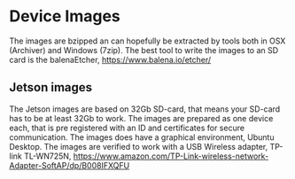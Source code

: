 # Device Images
The images are bzipped an can hopefully be extracted by tools both in OSX (Archiver) and Windows (7zip).
The best tool to write the images to an SD card is the balenaEtcher, https://www.balena.io/etcher/


## Jetson images
The Jetson images are based on 32Gb SD-card, that means your SD-card has to be at least 32Gb to work.
The images are prepared as one device each, that is pre registered with an ID and certificates for secure communication.
The images does have a graphical environment, Ubuntu Desktop.
The images are verified to work with a USB Wireless adapter, TP-link TL-WN725N, https://www.amazon.com/TP-Link-wireless-network-Adapter-SoftAP/dp/B008IFXQFU

